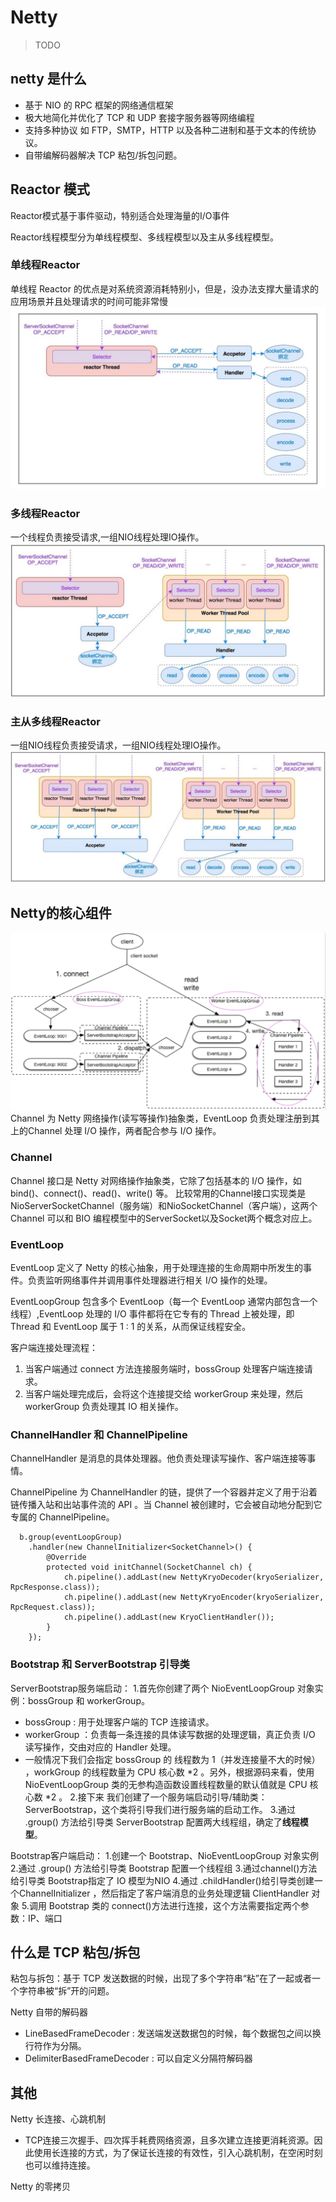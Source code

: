 # Netty
> TODO
## netty 是什么
 - 基于 NIO 的 RPC 框架的网络通信框架
 - 极大地简化并优化了 TCP 和 UDP 套接字服务器等网络编程
 - 支持多种协议 如 FTP，SMTP，HTTP 以及各种二进制和基于文本的传统协议。
 - 自带编解码器解决 TCP 粘包/拆包问题。
 
 
## Reactor 模式
Reactor模式基于事件驱动，特别适合处理海量的I/O事件

Reactor线程模型分为单线程模型、多线程模型以及主从多线程模型。
 
### 单线程Reactor
单线程 Reactor 的优点是对系统资源消耗特别小，但是，没办法支撑大量请求的应用场景并且处理请求的时间可能非常慢
![avatar](https://raw.githubusercontent.com/rbmonster/file-storage/main/learning-note/learning/io/nettyRefactor.jpg)

### 多线程Reactor
一个线程负责接受请求,一组NIO线程处理IO操作。
![avatar](https://raw.githubusercontent.com/rbmonster/file-storage/main/learning-note/learning/io/nettyRefactor2.png)

### 主从多线程Reactor
一组NIO线程负责接受请求，一组NIO线程处理IO操作。
![avatar](https://raw.githubusercontent.com/rbmonster/file-storage/main/learning-note/learning/io/nettyRefactor2.jpg)


## Netty的核心组件
![avatar](https://raw.githubusercontent.com/rbmonster/file-storage/main/learning-note/learning/io/nettyAF.jpg)
Channel 为 Netty 网络操作(读写等操作)抽象类，EventLoop 负责处理注册到其上的Channel 处理 I/O 操作，两者配合参与 I/O 操作。

### Channel
Channel 接口是 Netty 对网络操作抽象类，它除了包括基本的 I/O 操作，如 bind()、connect()、read()、write() 等。
比较常用的Channel接口实现类是NioServerSocketChannel（服务端）和NioSocketChannel（客户端），这两个 Channel 可以和 BIO 编程模型中的ServerSocket以及Socket两个概念对应上。

### EventLoop
EventLoop 定义了 Netty 的核心抽象，用于处理连接的生命周期中所发生的事件。负责监听网络事件并调用事件处理器进行相关 I/O 操作的处理。

EventLoopGroup 包含多个 EventLoop（每一个 EventLoop 通常内部包含一个线程）,EventLoop 处理的 I/O 事件都将在它专有的 Thread 上被处理，即 Thread 和 EventLoop 属于 1 : 1 的关系，从而保证线程安全。

客户端连接处理流程：
1. 当客户端通过 connect 方法连接服务端时，bossGroup 处理客户端连接请求。
2. 当客户端处理完成后，会将这个连接提交给 workerGroup 来处理，然后 workerGroup 负责处理其 IO 相关操作。

### ChannelHandler 和 ChannelPipeline

ChannelHandler 是消息的具体处理器。他负责处理读写操作、客户端连接等事情。

ChannelPipeline 为 ChannelHandler 的链，提供了一个容器并定义了用于沿着链传播入站和出站事件流的 API 。当 Channel 被创建时，它会被自动地分配到它专属的 ChannelPipeline。
```
  b.group(eventLoopGroup)
    .handler(new ChannelInitializer<SocketChannel>() {
        @Override
        protected void initChannel(SocketChannel ch) {
            ch.pipeline().addLast(new NettyKryoDecoder(kryoSerializer, RpcResponse.class));
            ch.pipeline().addLast(new NettyKryoEncoder(kryoSerializer, RpcRequest.class));
            ch.pipeline().addLast(new KryoClientHandler());
        }
    });
```


### Bootstrap 和 ServerBootstrap 引导类

ServerBootstrap服务端启动：
1.首先你创建了两个 NioEventLoopGroup 对象实例：bossGroup 和 workerGroup。
  - bossGroup : 用于处理客户端的 TCP 连接请求。
  - workerGroup ：负责每一条连接的具体读写数据的处理逻辑，真正负责 I/O 读写操作，交由对应的 Handler 处理。
  - 一般情况下我们会指定 bossGroup 的 线程数为 1（并发连接量不大的时候） ，workGroup 的线程数量为 CPU 核心数 *2 。另外，根据源码来看，使用 NioEventLoopGroup 类的无参构造函数设置线程数量的默认值就是 CPU 核心数 *2 。
2.接下来 我们创建了一个服务端启动引导/辅助类：ServerBootstrap，这个类将引导我们进行服务端的启动工作。
3.通过 .group() 方法给引导类 ServerBootstrap 配置两大线程组，确定了**线程模型**。

Bootstrap客户端启动：
1.创建一个 Bootstrap、NioEventLoopGroup 对象实例
2.通过 .group() 方法给引导类 Bootstrap 配置一个线程组
3.通过channel()方法给引导类 Bootstrap指定了 IO 模型为NIO
4.通过 .childHandler()给引导类创建一个ChannelInitializer ，然后指定了客户端消息的业务处理逻辑 ClientHandler 对象
5.调用 Bootstrap 类的 connect()方法进行连接，这个方法需要指定两个参数：IP、端口

## 什么是 TCP 粘包/拆包
粘包与拆包：基于 TCP 发送数据的时候，出现了多个字符串“粘”在了一起或者一个字符串被“拆”开的问题。

 Netty 自带的解码器
 - LineBasedFrameDecoder : 发送端发送数据包的时候，每个数据包之间以换行符作为分隔。
 - DelimiterBasedFrameDecoder : 可以自定义分隔符解码器
 
 
 ## 其他
 Netty 长连接、心跳机制
 - TCP连接三次握手、四次挥手耗费网络资源，且多次建立连接更消耗资源。因此使用长连接的方式，为了保证长连接的有效性，引入心跳机制，在空闲时刻也可以维持连接。
 
 Netty 的零拷贝
 